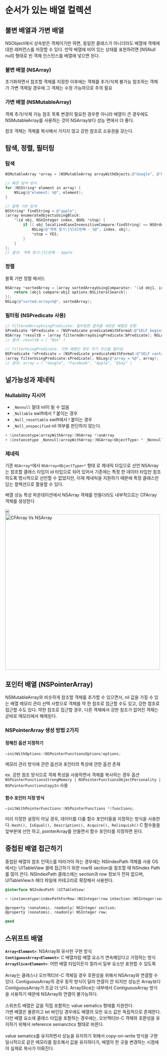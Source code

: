 # 순서가 있는 배열 컬렉션
  
## 불변 배열과 가변 배열
NSObject에서 상속받은 객체이기만 하면, 동일한 클래스가 아니더라도 배열에 객체에 대한 레퍼런스를 저장할 수 있다.
만약 배열에 비어 있는 상태를 표현하려면 [NSNull null] 형태로 빈 객체 인스턴스를 배열에 넣으면 된다. 


### 불변 배열 (NSArray)
초기화하면서 참조할 객체를 지정한 이후에는 객체를 추가/삭제 불가능 
참조하는 객체가 가변 객체일 경우에 그 객체는 수정 가능하므로 주의 필요

### 가변 배열 (NSMutableArray)
객체 추가/삭제 가능
참조 목록 변경이 필요한 경우뿐 아니라 배열이 큰 경우에도 NSMutableArray를 사용하는 것이 NSArray보다 성능 면에서 더 좋다.

참조 객체는 객체를 복사해서 가지지 않고 강한 참조로 소유권을 갖는다.

## 탐색, 정렬, 필터링

### 탐색
```objectivec
NSMutableArray *array = [NSMutableArray arrayWithObjects:@"Google", @"Facebook", @"Box", @"Apple", @"Ebay", @"CocaCola", @"Dropbox", nil]; 

// 빠른 탐색 방식 
for (NSString* element in array) { 
	NSLog(@"element: %@", element); 
}

// 블록 기반 탐색
NSString* findString = @"apple"; 
[array enumerateObjectsUsingBlock: 
	^(id obj, NSUInteger index, BOOL *stop) {
		if ([ obj localizedCaseInsensitiveCompare:findString] == NSOrderedSame) {
			NSLog(@"객체 찾기:[%ld]번째 - %@", index, obj);
			*stop = YES; 
		}
	}	 
];
// 결과: 객체 찾기:[3]번째 - Apple 
```

### 정렬

블록 기반 정렬 메서드
```objectivec
NSArray *sortedArray = [array sortedArrayUsingComparator: ^(id obj1, id obj2) { 
	return [obj1 compare:obj2 options:NSLiteralSearch]; 
}]; 
NSLog(@"sorted-array=%@", sortedArray); 
```
  
### 필터링 (NSPredicate 사용)
```objectivec
// filteredArrayUsingPredicate: 필터링한 결과를 새로운 배열로 반환
SPredicate *bPredicate = [NSPredicate predicateWithFormat:@"SELF beginswith[c]'b'"];
NSArray *resultB = [array filteredArrayUsingPredicate:bPredicate]; NSLog(@"resultB = %@", resultB); 
// 결과: resultB = ( "Box" ) 

// filterUsingPredicate: 가변 배열인 경우 자기 자신을 필터링
NSPredicate *sPredicate = [NSPredicate predicateWithFormat:@"SELF contains[c] 'e'"]; 
[array filterUsingPredicate:sPredicate]; NSLog(@"array = %@", array); 
// 결과: array = ( "Google", "Facebook", "Apple", "Ebay" ) 
```

  
## 널가능성과 제네릭

### Nullability 지시어
* `_Nonnull`			절대 nil이 될 수 없음
* `_Nullable`			swift에서 ? 붙이는 경우
* `_Null_resettable`		swift에서 ! 붙이는 경우
* `_Null_unspecified`		nil 여부를 판단하지 않는다.

```objectivec
+ (instancetype)arrayWithArray:(NSArray *)anArray 
+ (instancetype _Nonnull)arrayWithArray:(NSArray<ObjectType> * _Nonnull)anArray 
```

### 제네릭
기존 `NSArray*`에서 `NSArray<ObjectType>*` 형태 로 제네릭 타입으로 선언 
NSArray는 참조할 클래스 타입이 id 타입으로 되어 있어서 기존에는 특정 한 데이터 타입만 참조하도록 명시적으로 선언할 수 없었지만, 이제 제네릭을 지원하기 때문에 특정 클래스만 담는 컬렉션으로 활용할 수 있다. 


배열 성능 특성
파운데이션에서 NSArray 객체를 만들더라도 내부적으로는 CFArray 객체를 생성한다 

￼<img width="498" alt="CFArray Vs  NSArray" src="https://user-images.githubusercontent.com/80673932/127288378-d053bf7c-5420-4dd8-b156-8c00586371e8.png">

## 포인터 배열 (NSPointerArray)
NSMutableArray와 비슷하게 참조할 객체를 추가할 수 있으면서, nil 값을 가질 수 있는 배열 
메모리 관리 선택 사항으로 객체를 약 한 참조로 접근할 수도 있고, 강한 참조로 접근할 수도 있다. 약한 참조로 접근할 경우, 다른 객체에서 강한 참조가 없어진 객체는 곧바로 메모리에서 해제된다. 
  
  
### NSPointerArray 생성 방법 2가지

#### 정해진 옵션 지정하기
```objectivec
–initWithOptions:(NSPointerFunctionsOptions)options; 
```
메모리 관리 방식에 관한 옵션과 포인터의 특성에 관한 옵션 존재

ex. 강한 참조 방식으로 객체 특성을 사용하면서 객체를 복사하는 경우
옵션 `NSPointerFunctionsStrongMemory | NSPointerFunctionsObjectPersonality | NSPointerFunctionsCopyIn`  사용

#### 함수 포인터 지정 방식
```objectivec
–initWithPointerFunctions:(NSPointerFunctions *)functions; 
```
미리 지정한 설정이 아닐 경우, 데이터를 다룰 함수 포인터들을 지정하는 방식을 사용한다. 
`Hash(), IsEqual(), Description(), Acquire(), Relinquish()`
C 함수들을 앞부분에 선언 하고, pointerArray를 만들면서 함수 포인터를 지정하면 된다. 


## 중첩된 배열 접근하기
중첩된 배열의 참조 인덱스를 따라가야 하는 경우에는 NSIndexPath 객체를 사용 
OS에서는 UITableView 셀에 접근하기 위한 row와 section을 참조할 때 NSIndex Path를 많이 쓴다. 
NSIndexPath 클래스에는 section과 row 정보가 전혀 없으며, 
UITableView.h 헤더 파일에 카테고리로 확장해서 사용한다. 

```objectivec
@interface NSIndexPath (UITableView) 

+ (instancetype)indexPathForRow:(NSInteger)row inSection:(NSInteger)section; 

@property (nonatomic, readonly) NSInteger section; 
@property (nonatomic, readonly) NSInteger row; 

@end 
```

## 스위프트 배열
**`Array<Element>`**:		NSArray와 유사한 구현 방식   
**`ContiguousArray<Element>`**:	C 배열처럼 배열 요소가 연속해있다고 가정하는 방식   
**`ArraySlice<Element>`**: 	어떤 배열 타입이든지 잘라서 일부 요소만 표현할 수 있도록   
<br>
Array는 클래스나 오브젝티브-C 객체일 경우 호환성을 위해서 NSArray와 연결할 수 있다.
ContiguousArray의 경우 동작 방식이 달라 연결이 안 되지만 성능은 Array보다 ContiguousArray가 조금 더 낫다. 
ArraySlice는 내부에서 ContiguousArray 방식 을 사용하기 때문에 NSArray와 연결이 불가능하다. 
<br><br>
스위프트 배열은 값을 직접 포함하는 value sematics 형태를 지원한다.   
가변 배열은 물론이고 let 바인딩 경우에도 배열의 모든 요소 값은 독립적으로 존재한다.   
다만 배열 요소에 클래스 타입을 포함하는 경우에는, 오브젝티브-C 객체와 호환성을 유지하기 위해서 reference semanctics 형태로 바뀐다. 
<br><br>
value sematics를 유지하면서 성능을 유지하기 위해서 copy-on-write 방식을 구현   
일시적으로 같은 메모리를 참조해서 값을 유지하다가, 배열의 한 곳을 변경하는 시점에야 실제로 복사가 이뤄진다. 













